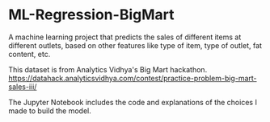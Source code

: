# ML-Regression-BigMart

A machine learning project that predicts the sales of different items at different outlets, based on other features like type of item, type of outlet, fat content, etc.

This dataset is from Analytics Vidhya's Big Mart hackathon.
https://datahack.analyticsvidhya.com/contest/practice-problem-big-mart-sales-iii/

The Jupyter Notebook includes the code and explanations of the choices I made to build the model. 

